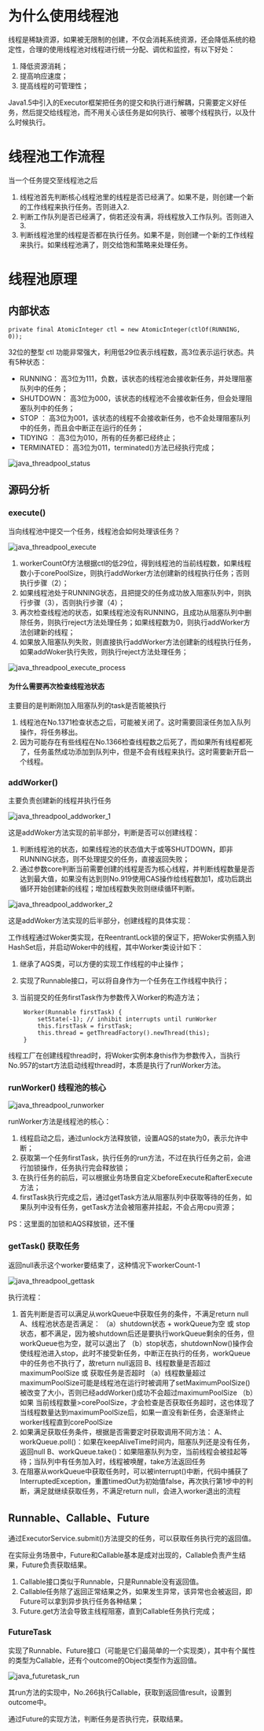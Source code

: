 # 为什么使用线程池

线程是稀缺资源，如果被无限制的创建，不仅会消耗系统资源，还会降低系统的稳定性，合理的使用线程池对线程进行统一分配、调优和监控，有以下好处：
1. 降低资源消耗；
2. 提高响应速度；
3. 提高线程的可管理性；

Java1.5中引入的Executor框架把任务的提交和执行进行解耦，只需要定义好任务，然后提交给线程池，而不用关心该任务是如何执行、被哪个线程执行，以及什么时候执行。

# 线程池工作流程

当一个任务提交至线程池之后
1. 线程池首先判断核心线程池里的线程是否已经满了。如果不是，则创建一个新的工作线程来执行任务。否则进入2.
2. 判断工作队列是否已经满了，倘若还没有满，将线程放入工作队列。否则进入3.
3. 判断线程池里的线程是否都在执行任务。如果不是，则创建一个新的工作线程来执行。如果线程池满了，则交给饱和策略来处理任务。

# 线程池原理

## 内部状态

    private final AtomicInteger ctl = new AtomicInteger(ctlOf(RUNNING, 0));

32位的整型 ctl 功能非常强大，利用低29位表示线程数，高3位表示运行状态。共有5种状态：

- RUNNING：       高3位为111，负数，该状态的线程池会接收新任务，并处理阻塞队列中的任务；
- SHUTDOWN：   高3位为000，该状态的线程池不会接收新任务，但会处理阻塞队列中的任务；
- STOP ：             高3位为001，该状态的线程不会接收新任务，也不会处理阻塞队列中的任务，而且会中断正在运行的任务；
- TIDYING ：        高3位为010，所有的任务都已经终止；
- TERMINATED： 高3位为011，terminated()方法已经执行完成；

![java_threadpool_status](https://raw.githubusercontent.com/yetao93/JavaNote/master/md_pic/java_threadpool_status.png "java_threadpool_status")

## 源码分析

### execute()

当向线程池中提交一个任务，线程池会如何处理该任务？

![java_threadpool_execute](https://raw.githubusercontent.com/yetao93/JavaNote/master/md_pic/java_threadpool_execute.png "java_threadpool_execute")

1. workerCountOf方法根据ctl的低29位，得到线程池的当前线程数，如果线程数小于corePoolSize，则执行addWorker方法创建新的线程执行任务；否则执行步骤（2）；
2. 如果线程池处于RUNNING状态，且把提交的任务成功放入阻塞队列中，则执行步骤（3），否则执行步骤（4）；
3. 再次检查线程池的状态，如果线程池没有RUNNING，且成功从阻塞队列中删除任务，则执行reject方法处理任务；如果线程数为0，则执行addWorker方法创建新的线程；
4. 如果放入阻塞队列失败，则直接执行addWorker方法创建新的线程执行任务，如果addWoker执行失败，则执行reject方法处理任务；

![java_threadpool_execute_process](https://raw.githubusercontent.com/yetao93/JavaNote/master/md_pic/java_threadpool_execute_process.png "java_threadpool_execute_process")

#### 为什么需要再次检查线程池状态

主要目的是判断刚加入阻塞队列的task是否能被执行
1. 线程池在No.1371检查状态之后，可能被关闭了。这时需要回滚任务加入队列操作，将任务移出。
2. 因为可能存在有些线程在No.1366检查线程数之后死了，而如果所有线程都死了，任务虽然成功添加到队列中，但是不会有线程来执行。这时需要新开启一个线程。

### addWorker()

主要负责创建新的线程并执行任务

![java_threadpool_addworker_1](https://raw.githubusercontent.com/yetao93/JavaNote/master/md_pic/java_threadpool_addworker_1.png "java_threadpool_addworker_1")

这是addWoker方法实现的前半部分，判断是否可以创建线程：
1. 判断线程池的状态，如果线程池的状态值大于或等SHUTDOWN，即非RUNNING状态，则不处理提交的任务，直接返回失败；
2. 通过参数core判断当前需要创建的线程是否为核心线程，并判断线程数量是否达到最大值，如果没有达到则No.919使用CAS操作给线程数加1，成功后跳出循环开始创建新的线程；增加线程数失败则继续循环判断。

![java_threadpool_addworker_2](https://raw.githubusercontent.com/yetao93/JavaNote/master/md_pic/java_threadpool_addworker_2.png "java_threadpool_addworker_2")

这是addWoker方法实现的后半部分，创建线程的具体实现：

工作线程通过Woker类实现，在ReentrantLock锁的保证下，把Woker实例插入到HashSet后，并启动Woker中的线程，其中Worker类设计如下：
1. 继承了AQS类，可以方便的实现工作线程的中止操作；
2. 实现了Runnable接口，可以将自身作为一个任务在工作线程中执行；
3. 当前提交的任务firstTask作为参数传入Worker的构造方法；

        Worker(Runnable firstTask) {
            setState(-1); // inhibit interrupts until runWorker
            this.firstTask = firstTask;
            this.thread = getThreadFactory().newThread(this);
        }

线程工厂在创建线程thread时，将Woker实例本身this作为参数传入，当执行No.957的start方法启动线程thread时，本质是执行了runWorker方法。

### runWorker() 线程池的核心

![java_threadpool_runworker](https://raw.githubusercontent.com/yetao93/JavaNote/master/md_pic/java_threadpool_runworker.png "java_threadpool_runworker")

runWorker方法是线程池的核心：
1. 线程启动之后，通过unlock方法释放锁，设置AQS的state为0，表示允许中断；
2. 获取第一个任务firstTask，执行任务的run方法，不过在执行任务之前，会进行加锁操作，任务执行完会释放锁；
3. 在执行任务的前后，可以根据业务场景自定义beforeExecute和afterExecute方法；
4. firstTask执行完成之后，通过getTask方法从阻塞队列中获取等待的任务，如果队列中没有任务，getTask方法会被阻塞并挂起，不会占用cpu资源；

PS：这里面的加锁和AQS释放锁，还不懂

### getTask() 获取任务

返回null表示这个worker要结束了，这种情况下workerCount-1

![java_threadpool_gettask](https://raw.githubusercontent.com/yetao93/JavaNote/master/md_pic/java_threadpool_gettask.png "java_threadpool_gettask")

执行流程：
1. 首先判断是否可以满足从workQueue中获取任务的条件，不满足return null
    A、线程池状态是否满足：
        （a）shutdown状态 + workQueue为空 或 stop状态，都不满足，因为被shutdown后还是要执行workQueue剩余的任务，但workQueue也为空，就可以退出了
        （b）stop状态，shutdownNow()操作会使线程池进入stop，此时不接受新任务，中断正在执行的任务，workQueue中的任务也不执行了，故return null返回
    B、线程数量是否超过maximumPoolSize 或 获取任务是否超时
        （a）线程数量超过maximumPoolSize可能是线程池在运行时被调用了setMaximumPoolSize()被改变了大小，否则已经addWorker()成功不会超过maximumPoolSize
        （b）如果 当前线程数量>corePoolSize，才会检查是否获取任务超时，这也体现了当线程数量达到maximumPoolSize后，如果一直没有新任务，会逐渐终止worker线程直到corePoolSize
2. 如果满足获取任务条件，根据是否需要定时获取调用不同方法：
    A、workQueue.poll()：如果在keepAliveTime时间内，阻塞队列还是没有任务，返回null
    B、workQueue.take()：如果阻塞队列为空，当前线程会被挂起等待；当队列中有任务加入时，线程被唤醒，take方法返回任务
3. 在阻塞从workQueue中获取任务时，可以被interrupt()中断，代码中捕获了InterruptedException，重置timedOut为初始值false，再次执行第1步中的判断，满足就继续获取任务，不满足return null，会进入worker退出的流程


## Runnable、Callable、Future

通过ExecutorService.submit()方法提交的任务，可以获取任务执行完的返回值。

在实际业务场景中，Future和Callable基本是成对出现的，Callable负责产生结果，Future负责获取结果。
1. Callable接口类似于Runnable，只是Runnable没有返回值。
2. Callable任务除了返回正常结果之外，如果发生异常，该异常也会被返回，即Future可以拿到异步执行任务各种结果；
3. Future.get方法会导致主线程阻塞，直到Callable任务执行完成；

### FutureTask

实现了Runnable、Future接口（可能是它们最简单的一个实现类），其中有个属性的类型为Callable，还有个outcome的Object类型作为返回值。

![java_futuretask_run](https://raw.githubusercontent.com/yetao93/JavaNote/master/md_pic/java_futuretask_run.png "java_futuretask_run")

其run方法的实现中，No.266执行Callable，获取到返回值result，设置到outcome中。

通过Future的实现方法，判断任务是否执行完，获取结果。
